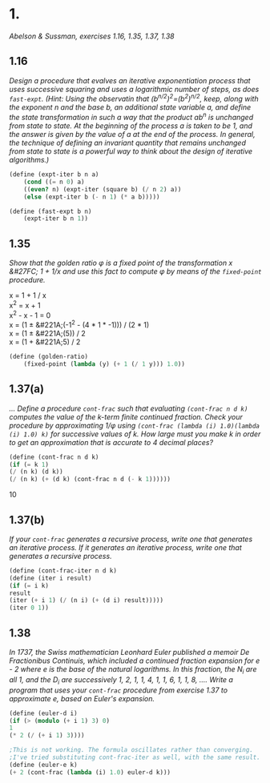
# 1.

*Abelson & Sussman, exercises 1.16, 1.35, 1.37, 1.38*

## 1.16

*Design a procedure that evalves an iterative exponentiation process that uses successive squaring and uses a logarithmic number of steps, as does `fast-expt`. (Hint: Using the observatin that (b<sup>n/2</sup>)<sup>2</sup>=(b<sup>2</sup>)<sup>n/2</sup>, keep, along with the exponent n and the base b, an additional state variable a, and define the state transformation in such a way that the product ab<sup>n</sup> is unchanged from state to state. At the beginning of the process a is taken to be 1, and the answer is given by the value of a at the end of the process. In general, the technique of defining an invariant quantity that remains unchanged from state to state is a powerful way to think about the design of iterative algorithms.)*

```scheme
(define (expt-iter b n a)
	(cond ((= n 0) a)
	((even? n) (expt-iter (square b) (/ n 2) a))
	(else (expt-iter b (- n 1) (* a b)))))

(define (fast-expt b n)
	(expt-iter b n 1))
```
## 1.35

*Show that the golden ratio &#966; is a fixed point of the transformation x &#27FC; 1 + 1/x and use this fact to compute &#966; by means of the `fixed-point` procedure.*

x = 1 + 1 / x  
 x<sup>2</sup> = x + 1  
x<sup>2</sup> - x - 1 = 0  
x = (1 &#177; &#221A;(-1<sup>2</sup> - (4 * 1 * -1))) / (2 * 1)  
x = (1 &#177; &#221A;(5)) / 2  
x = (1 + &#221A;5) / 2  

```scheme
(define (golden-ratio)
	(fixed-point (lambda (y) (+ 1 (/ 1 y))) 1.0))
```

## 1.37(a)

*... Define a procedure `cont-frac` such that evaluating `(cont-frac n d k)` computes the value of the k-term finite continued fraction. Check your procedure by approximating 1/&#966; using `(cont-frac (lambda (i) 1.0)(lambda (i) 1.0) k)` for successive values of k. How large must you make k in order to get an approximation that is accurate to 4 decimal places?*

```scheme
(define (cont-frac n d k)
(if (= k 1)
(/ (n k) (d k))
(/ (n k) (+ (d k) (cont-frac n d (- k 1))))))
```
10

## 1.37(b)

*If your `cont-frac` generates a recursive process, write one that generates an iterative process. If it generates an iterative process, write one that generates a recursive process.*
```scheme
(define (cont-frac-iter n d k)
(define (iter i result)
(if (= i k)
result
(iter (+ i 1) (/ (n i) (+ (d i) result)))))
(iter 0 1))
```

## 1.38

*In 1737, the Swiss mathematician Leonhard Euler published a memoir De Fractionibus Continuis, which included a continued fraction expansion for e - 2 where e is the base of the natural logarithms. In this fraction, the N<sub>i</sub> are all 1, and the D<sub>i</sub> are successively 1, 2, 1, 1, 4, 1, 1, 6, 1, 1, 8, .... Write a program that uses your `cont-frac` procedure from exercise 1.37 to approximate e, based on Euler's expansion.*

```scheme
(define (euler-d i)
(if (> (modulo (+ i 1) 3) 0)
1
(* 2 (/ (+ i 1) 3))))

;This is not working. The formula oscillates rather than converging.
;I've tried substituting cont-frac-iter as well, with the same result.
(define (euler-e k)
(+ 2 (cont-frac (lambda (i) 1.0) euler-d k)))

